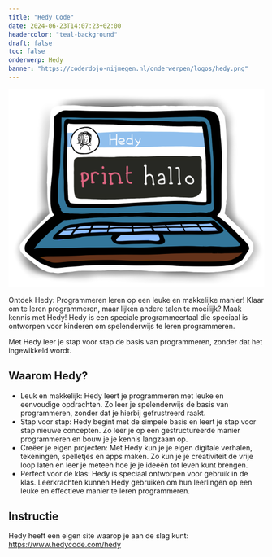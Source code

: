 ```yaml
---
title: "Hedy Code"
date: 2024-06-23T14:07:23+02:00
headercolor: "teal-background"
draft: false
toc: false
onderwerp: Hedy
banner: "https://coderdojo-nijmegen.nl/onderwerpen/logos/hedy.png"
---
```


![Hedy Code](/onderwerpen/logos/hedy.png)


Ontdek Hedy: Programmeren leren op een leuke en makkelijke manier!
Klaar om te leren programmeren, maar lijken andere talen te moeilijk? Maak kennis met Hedy! Hedy is een speciale 
programmeertaal die speciaal is ontworpen voor kinderen om spelenderwijs te leren programmeren.

<!--more-->

Met Hedy leer je stap
voor stap de basis van programmeren, zonder dat het ingewikkeld wordt.

## Waarom Hedy?

- Leuk en makkelijk: Hedy leert je programmeren met leuke en eenvoudige opdrachten. Zo leer je spelenderwijs de basis van 
programmeren, zonder dat je hierbij gefrustreerd raakt.
- Stap voor stap: Hedy begint met de simpele basis en leert je stap voor stap nieuwe concepten. Zo leer je op een
gestructureerde manier programmeren en bouw je je kennis langzaam op.
- Creëer je eigen projecten: Met Hedy kun je je eigen digitale verhalen, tekeningen, spelletjes en apps maken. Zo kun je
je creativiteit de vrije loop laten en leer je meteen hoe je je ideeën tot leven kunt brengen.
- Perfect voor de klas: Hedy is speciaal ontworpen voor gebruik in de klas. Leerkrachten kunnen Hedy gebruiken om hun
leerlingen op een leuke en effectieve manier te leren programmeren.

## Instructie

Hedy heeft een eigen site waarop je aan de slag kunt: https://www.hedycode.com/hedy

